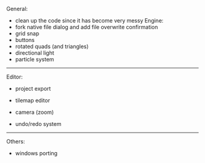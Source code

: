General:
- clean up the code since it has become very messy
Engine:
- fork native file dialog and add file overwrite confirmation
- grid snap
- buttons
- rotated quads (and triangles)
- directional light
- particle system
--------------------------------------------------------------------------------------------------------------------
Editor:
- project export
- tilemap editor
- camera (zoom)

- undo/redo system
--------------------------------------------------------------------------------------------------------------------
Others:
- windows porting